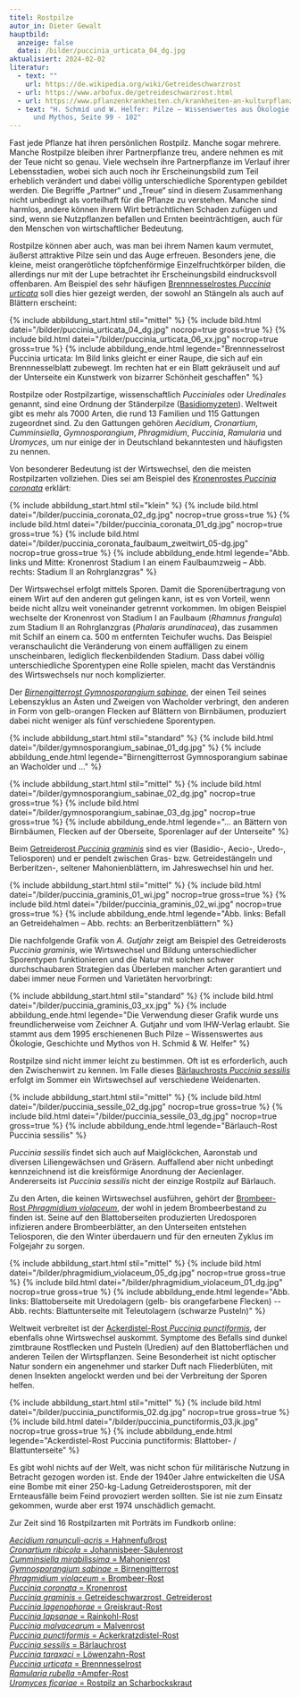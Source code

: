 ```yaml
---
titel: Rostpilze
autor_in: Dieter Gewalt
hauptbild:
  anzeige: false
  datei: /bilder/puccinia_urticata_04_dg.jpg
aktualisiert: 2024-02-02
literatur:
  - text: ""
    url: https://de.wikipedia.org/wiki/Getreideschwarzrost
  - url: https://www.arbofux.de/getreideschwarzrost.html
  - url: https://www.pflanzenkrankheiten.ch/krankheiten-an-kulturpflanzen/getreide-mais/roggen/puccinia-graminis-secalis
  - text: "H. Schmid und W. Helfer: Pilze – Wissenswertes aus Ökologie, Geschichte
      und Mythos, Seite 99 - 102"
---
```

Fast jede Pflanze hat ihren persönlichen Rostpilz. Manche sogar mehrere. Manche Rostpilze bleiben ihrer Partnerpflanze treu, andere nehmen es mit der Teue nicht so genau. Viele wechseln ihre Partnerpflanze im Verlauf ihrer Lebensstadien, wobei sich auch noch ihr Erscheinungsbild zum Teil erheblich verändert und dabei völlig unterschiedliche Sporentypen gebildet werden. Die Begriffe „Partner“ und „Treue“ sind in diesem Zusammenhang nicht unbedingt als vorteilhaft für die Pflanze zu verstehen. Manche sind harmlos, andere können ihrem Wirt beträchtlichen Schaden zufügen und sind, wenn sie Nutzpflanzen befallen und Ernten beeinträchtigen, auch für den Menschen von wirtschaftlicher Bedeutung.

Rostpilze können aber auch, was man bei ihrem Namen kaum vermutet, äußerst attraktive Pilze sein und das Auge erfreuen. Besonders jene, die kleine, meist orangerötliche töpfchenförmige Einzelfruchtkörper bilden, die allerdings nur mit der Lupe betrachtet ihr Erscheinungsbild eindrucksvoll offenbaren. Am Beispiel des sehr häufigen [Brennnesselrostes *Puccinia urticata*](/pilze/puccinia-urticata-brennnesselrost) soll dies hier gezeigt werden, der sowohl an Stängeln als auch auf Blättern erscheint:

{% include abbildung_start.html stil="mittel" %}
{% include bild.html datei="/bilder/puccinia_urticata_04_dg.jpg" nocrop=true gross=true %}
{% include bild.html datei="/bilder/puccinia_urticata_06_xx.jpg" nocrop=true gross=true %}
{% include abbildung_ende.html legende="Brennnesselrost Puccinia urticata: Im Bild links gleicht er einer Raupe, die sich auf ein Brennnesselblatt zubewegt. Im rechten hat er ein Blatt gekräuselt und auf der Unterseite ein Kunstwerk von bizarrer Schönheit geschaffen" %}

Rostpilze oder Rostpilzartige, wissenschaftlich *Pucciniales* oder *Uredinales* genannt, sind eine Ordnung der Ständerpilze ([Basidiomyzeten](*Basidiomyzeten* "Glossar")). Weltweit gibt es mehr als 7000 Arten, die rund 13 Familien und 115 Gattungen zugeordnet sind.  Zu den Gattungen gehören *Aecidium*, *Cronartium*, *Cumminsiella*, *Gymnosporangium*, *Phragmidium*, *Puccinia*, *Ramularia* und *Uromyces*, um nur einige der in Deutschland bekanntesten und häufigsten zu nennen.

Von besonderer Bedeutung ist der Wirtswechsel, den die meisten Rostpilzarten vollziehen. Dies sei am Beispiel des [Kronenrostes *Puccinia coronata*](/pilze/puccinia-coronata-kronenrost) erklärt:

{% include abbildung_start.html stil="klein" %}
{% include bild.html datei="/bilder/puccinia_coronata_02_dg.jpg" nocrop=true gross=true %}
{% include bild.html datei="/bilder/puccinia_coronata_01_dg.jpg" nocrop=true gross=true %}
{% include bild.html datei="/bilder/puccinia_coronata_faulbaum_zweitwirt_05-dg.jpg" nocrop=true gross=true %}
{% include abbildung_ende.html legende="Abb. links und Mitte: Kronenrost Stadium I an einem Faulbaumzweig – Abb. rechts: Stadium II an Rohrglanzgras" %}

Der Wirtswechsel erfolgt mittels Sporen. Damit die Sporenübertragung von einem Wirt auf den anderen gut gelingen kann, ist es von Vorteil, wenn beide nicht allzu weit voneinander getrennt vorkommen. Im obigen Beispiel wechselte der Kronenrost von Stadium I an Faulbaum (*Rhamnus frangula*) zum Stadium II an Rohrglanzgras (*Phalaris arundinacea*), das zusammen mit Schilf an einem ca. 500 m entfernten Teichufer wuchs. Das Beispiel veranschaulicht die Veränderung von einem auffälligen zu einem unscheinbaren, lediglich fleckenbildenden Stadium. Dass dabei völlig unterschiedliche Sporentypen eine Rolle spielen, macht das Verständnis des Wirtswechsels nur noch komplizierter.

Der *[Birnengitterrost Gymnosporangium sabinae](/pilze/gymnosporangium-sabinae-birnengitterrost)*, der einen Teil seines Lebenszyklus an Ästen und Zweigen von Wacholder verbringt, den anderen in Form von gelb-orangen Flecken auf Blättern von Birnbäumen, produziert dabei nicht weniger als fünf verschiedene Sporentypen.

{% include abbildung_start.html stil="standard" %}
{% include bild.html datei="/bilder/gymnosporangium_sabinae_01_dg.jpg" %}
{% include abbildung_ende.html legende="Birnengitterrost Gymnosporangium sabinae an Wacholder und …" %}

{% include abbildung_start.html stil="mittel" %}
{% include bild.html datei="/bilder/gymnosporangium_sabinae_02_dg.jpg" nocrop=true gross=true %}
{% include bild.html datei="/bilder/gymnosporangium_sabinae_03_dg.jpg" nocrop=true gross=true %}
{% include abbildung_ende.html legende="… an Bättern von Birnbäumen, Flecken auf der Oberseite, Sporenlager auf der Unterseite" %}

Beim [Getreiderost *Puccinia graminis*](/pilze/puccinia-graminis-getreideschwarzrost-getreiderost) sind es vier (Basidio-, Aecio-, Uredo-, Teliosporen) und er pendelt zwischen Gras- bzw. Getreidestängeln und Berberitzen-, seltener Mahonienblättern, im Jahreswechsel hin und her.

{% include abbildung_start.html stil="mittel" %}
{% include bild.html datei="/bilder/puccinia_graminis_01_wi.jpg" nocrop=true gross=true %}
{% include bild.html datei="/bilder/puccinia_graminis_02_wi.jpg" nocrop=true gross=true %}
{% include abbildung_ende.html legende="Abb. links: Befall an Getreidehalmen – Abb. rechts: an Berberitzenblättern" %}

Die nachfolgende Grafik von *A. Gutjahr* zeigt am Beispiel des Getreiderosts *Puccinia graminis*, wie Wirtswechsel und Bildung unterschiedlicher Sporentypen funktionieren und die Natur mit solchen schwer durchschaubaren Strategien das Überleben mancher Arten garantiert und dabei immer neue Formen und Varietäten hervorbringt:

{% include abbildung_start.html stil="standard" %}
{% include bild.html datei="/bilder/puccinia_graminis_03_xx.jpg" %}
{% include abbildung_ende.html legende="Die Verwendung dieser Grafik wurde uns freundlicherweise vom Zeichner A. Gutjahr und vom IHW-Verlag erlaubt. Sie stammt aus dem 1995 erschienenen Buch Pilze – Wissenswertes aus Ökologie, Geschichte und Mythos von H. Schmid & W. Helfer" %}

Rostpilze sind nicht immer leicht zu bestimmen. Oft ist es erforderlich, auch den Zwischenwirt zu kennen. Im Falle dieses [Bärlauchrosts *Puccinia sessilis*](/pilze/puccinia-sessilis-bärlauchrost) erfolgt im Sommer ein Wirtswechsel auf verschiedene Weidenarten.

{% include abbildung_start.html stil="mittel" %}
{% include bild.html datei="/bilder/puccinia_sessile_02_dg.jpg" nocrop=true gross=true %}
{% include bild.html datei="/bilder/puccinia_sessile_03_dg.jpg" nocrop=true gross=true %}
{% include abbildung_ende.html legende="Bärlauch-Rost Puccinia sessilis" %}

*Puccinia sessilis* findet sich auch auf Maiglöckchen, Aaronstab und diversen Liliengewächsen und Gräsern. Auffallend aber nicht unbedingt kennzeichnend ist die kreisförmige Anordnung der Aecienlager. Andererseits ist *Puccinia sessilis* nicht der einzige Rostpilz auf Bärlauch.

Zu den Arten, die keinen Wirtswechsel ausführen, gehört der [Brombeer-Rost *Phragmidium violaceum*](/pilze/phragmidium-violaceum-brombeer-rost), der wohl in jedem Brombeerbestand zu finden ist. Seine auf den Blattoberseiten produzierten Uredosporen infizieren andere Brombeerblätter, an den Unterseiten entstehen Teliosporen, die den Winter überdauern und für den erneuten Zyklus im Folgejahr zu sorgen.

{% include abbildung_start.html stil="mittel" %}
{% include bild.html datei="/bilder/phragmidium_violaceum_05_dg.jpg" nocrop=true gross=true %}
{% include bild.html datei="/bilder/phragmidium_violaceum_01_dg.jpg" nocrop=true gross=true %}
{% include abbildung_ende.html legende="Abb. links: Blattoberseite mit Uredolagern (gelb- bis orangefarbene Flecken) -- Abb. rechts: Blattunterseite mit Teleutolagern (schwarze Pusteln)" %}

Weltweit verbreitet ist der [Ackerdistel-Rost *Puccinia punctiformis*](/pilze/puccinia-punctiformis-ackerkratzdistel-rost), der ebenfalls ohne Wirtswechsel auskommt. Symptome des Befalls sind dunkel zimtbraune Rostflecken und Pusteln (Uredien) auf den Blattoberflächen und anderen Teilen der Wirtspflanzen. Seine Besonderheit ist nicht optischer Natur sondern ein angenehmer und starker Duft nach Fliederblüten, mit denen Insekten angelockt werden und bei der Verbreitung der Sporen helfen.

{% include abbildung_start.html stil="mittel" %}
{% include bild.html datei="/bilder/puccinia_punctiformis_02.dg.jpg" nocrop=true gross=true %}
{% include bild.html datei="/bilder/puccinia_punctiformis_03.jk.jpg" nocrop=true gross=true %}
{% include abbildung_ende.html legende="Ackerdistel-Rost Puccinia punctiformis: Blattober- / Blattunterseite" %}

Es gibt wohl nichts auf der Welt, was nicht schon für militärische Nutzung in Betracht gezogen worden ist. Ende der 1940er Jahre entwickelten die USA eine Bombe mit einer 250-kg-Ladung Getreiderostsporen, mit der Ernteausfälle beim Feind provoziert werden sollten. Sie ist nie zum Einsatz gekommen, wurde aber erst 1974 unschädlich gemacht.

Zur Zeit sind 16 Rostpilzarten mit Porträts im Fundkorb online:

[*Aecidium ranunculi-acris* = Hahnenfußrost](/pilze/aecidium-ranunculi-acris-hahnenfußrost)  
[*Cronartium ribicola* = Johannisbeer-Säulenrost](/pilze/cronartium-ribicola-johannisbeer-saulenrost)  
[*Cumminsiella mirabilissima* = Mahonienrost](/pilze/cumminsiella-mirabilissima-mahonienrost)  
[*Gymnosporangium sabinae* = Birnengitterrost](/pilze/gymnosporangium-sabinae-birnengitterrost)  
[*Phragmidium violaceum* = Brombeer-Rost](/pilze/phragmidium-violaceum-brombeer-rost)  
[*Puccinia coronata* = Kronenrost](/pilze/puccinia-coronata-kronenrost)  
[*Puccinia graminis* = Getreideschwarzrost, Getreiderost](/pilze/puccinia-graminis-getreideschwarzrost-getreiderost)  
[*Puccinia lagenophorae* = Greiskraut-Rost](/pilze/puccinia-lagenophorae-greiskraut-rost)  
[*Puccinia lapsanae* = Rainkohl-Rost](/pilze/puccinia-lapsanae-rainkohl-rost)  
[*Puccinia malvacearum* = Malvenrost](/pilze/puccinia-malvacearum-malvenrost)  
[*Puccinia punctiformis* = Ackerkratzdistel-Rost](/pilze/puccinia-punctiformis-ackerkratzdistel-rost)  
[*Puccinia sessilis* = Bärlauchrost](/pilze/puccinia-sessilis-bärlauchrost)  
[*Puccinia taraxaci* = Löwenzahn-Rost](/pilze/puccinia-taraxaci-löwenzahn-rost)  
[*Puccinia urticata* = Brennnesselrost](/pilze/puccinia-urticata-brennnesselrost)  
[*Ramularia rubella* =Ampfer-Rost](/pilze/ramularia-rubella-ampfer-rost)  
[*Uromyces ficariae* = Rostpilz an Scharbockskraut](/pilze/uromyces-ficariae-rostpilz-an-scharbockskraut)